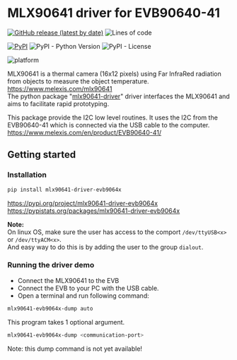 # MLX90641 driver for EVB90640-41

[![GitHub release (latest by date)](https://img.shields.io/github/v/release/melexis-fir/mlx90641-driver-evb9064x-py?label=github-latest-release-tag)](https://github.com/melexis-fir/mlx90641-driver-evb9064x-py/releases) ![Lines of code](https://img.shields.io/tokei/lines/github/melexis-fir/mlx90641-driver-evb9064x-py)  

[![PyPI](https://img.shields.io/pypi/v/mlx90641-driver-evb9064x)](https://pypi.org/project/mlx90641-driver-evb9064x) ![PyPI - Python Version](https://img.shields.io/pypi/pyversions/mlx90641-driver-evb9064x) ![PyPI - License](https://img.shields.io/pypi/l/mlx90641-driver-evb9064x)  

![platform](https://img.shields.io/badge/platform-Win10%20PC%20%7C%20linux%20PC%20%7C%20rasberry%20pi%204%20%7C%20Jetson%20Nano%20%7C%20beagle%20bone-lightgrey)  

MLX90641 is a thermal camera (16x12 pixels) using Far InfraRed radiation from objects to measure the object temperature.  
https://www.melexis.com/mlx90641  
The python package "[mlx90641-driver](https://github.com/melexis-fir/mlx90641-driver-py)" driver interfaces the MLX90641 and aims to facilitate rapid prototyping.

This package provide the I2C low level routines.
It uses the I2C from the EVB90640-41 which is connected via the USB cable to the computer.  
https://www.melexis.com/en/product/EVB90640-41/  

## Getting started

### Installation


```bash
pip install mlx90641-driver-evb9064x
```

https://pypi.org/project/mlx90641-driver-evb9064x  
https://pypistats.org/packages/mlx90641-driver-evb9064x

__Note:__  
On linux OS, make sure the user has access to the comport  `/dev/ttyUSB<x>` or `/dev/ttyACM<x>`.  
And easy way to do this is by adding the user to the group `dialout`.

### Running the driver demo

* Connect the MLX90641 to the EVB
* Connect the EVB to your PC with the USB cable.  
* Open a terminal and run following command:  

```bash
mlx90641-evb9064x-dump auto
```

This program takes 1 optional argument.

```bash
mlx90641-evb9064x-dump <communication-port>
```

Note: this dump command is not yet available!
